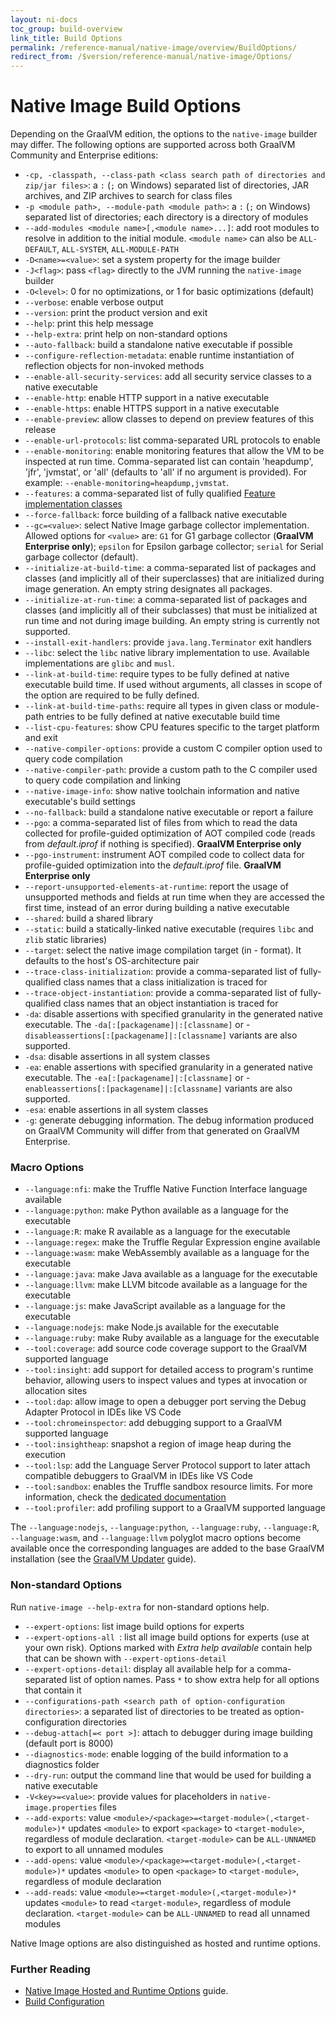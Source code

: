 ```yaml
---
layout: ni-docs
toc_group: build-overview
link_title: Build Options
permalink: /reference-manual/native-image/overview/BuildOptions/
redirect_from: /$version/reference-manual/native-image/Options/
---
```


#  Native Image Build Options

Depending on the GraalVM edition, the options to the `native-image` builder may differ.
The following options are supported across both GraalVM Community and Enterprise editions:

* `-cp, -classpath, --class-path <class search path of directories and zip/jar files>`: a `:` (`;` on Windows) separated list of directories, JAR archives, and ZIP archives to search for class files
* `-p <module path>, --module-path <module path>`: a `:` (`;` on Windows) separated list of directories; each directory is a directory of modules
* `--add-modules <module name>[,<module name>...]`: add root modules to resolve in addition to the initial module. `<module name>` can also be `ALL-DEFAULT`, `ALL-SYSTEM`, `ALL-MODULE-PATH`
* `-D<name>=<value>`: set a system property for the image builder
* `-J<flag>`: pass `<flag>` directly to the JVM running the `native-image` builder
* `-O<level>`: 0 for no optimizations, or 1 for basic optimizations (default)
* `--verbose`: enable verbose output
* `--version`: print the product version and exit
* `--help`: print this help message
* `--help-extra`: print help on non-standard options
* `--auto-fallback`: build a standalone native executable if possible
* `--configure-reflection-metadata`: enable runtime instantiation of reflection objects for non-invoked methods
* `--enable-all-security-services`: add all security service classes to a native executable
* `--enable-http`: enable HTTP support in a native executable
* `--enable-https`: enable HTTPS support in a native executable
* `--enable-preview`: allow classes to depend on preview features of this release
* `--enable-url-protocols`: list comma-separated URL protocols to enable
* `--enable-monitoring`: enable monitoring features that allow the VM to be inspected at run time. Comma-separated list can contain 'heapdump', 'jfr', 'jvmstat', or 'all' (defaults to 'all' if no argument is provided). For example: `--enable-monitoring=heapdump,jvmstat`.
* `--features`: a comma-separated list of fully qualified [Feature implementation classes](https://www.graalvm.org/sdk/javadoc/index.html?org/graalvm/nativeimage/hosted/Feature.html)
* `--force-fallback`: force building of a fallback native executable
* `--gc=<value>`: select Native Image garbage collector implementation. Allowed options for `<value>` are: `G1` for G1 garbage collector (**GraalVM Enterprise only**); `epsilon` for Epsilon garbage collector; `serial` for Serial garbage collector (default).
* `--initialize-at-build-time`: a comma-separated list of packages and classes (and implicitly all of their superclasses) that are initialized during image generation. An empty string designates all packages.
* `--initialize-at-run-time`: a comma-separated list of packages and classes (and implicitly all of their subclasses) that must be initialized at run time and not during image building. An empty string is currently not supported.
* `--install-exit-handlers`: provide `java.lang.Terminator` exit handlers
* `--libc`: select the `libc` native library implementation to use. Available implementations are `glibc` and `musl`.
* `--link-at-build-time`: require types to be fully defined at native executable build time. If used without arguments, all classes in scope of the option are required to be fully defined.
* `--link-at-build-time-paths`: require all types in given class or module-path entries to be fully defined at native executable build time
* `--list-cpu-features`: show CPU features specific to the target platform and exit
* `--native-compiler-options`: provide a custom C compiler option used to query code compilation
* `--native-compiler-path`: provide a custom path to the C compiler used to query code compilation and linking
* `--native-image-info`: show native toolchain information and native executable's build settings
* `--no-fallback`: build a standalone native executable or report a failure
* `--pgo`: a comma-separated list of files from which to read the data collected for profile-guided optimization of AOT compiled code (reads from  _default.iprof_ if nothing is specified). **GraalVM Enterprise only**
* `--pgo-instrument`: instrument AOT compiled code to collect data for profile-guided optimization into the _default.iprof_ file. **GraalVM Enterprise only**
* `--report-unsupported-elements-at-runtime`: report the usage of unsupported methods and fields at run time when they are accessed the first time, instead of an error during building a native executable
* `--shared`: build a shared library
* `--static`: build a statically-linked native executable (requires `libc` and `zlib` static libraries)
* `--target`: select the native image compilation target (in <OS>-<architecture> format). It defaults to the host's OS-architecture pair
* `--trace-class-initialization`: provide a comma-separated list of fully-qualified class names that a class initialization is traced for
* `--trace-object-instantiation`: provide a comma-separated list of fully-qualified class names that an object instantiation is traced for
* `-da`: disable assertions with specified granularity in the generated native executable. The  `-da[:[packagename]|:[classname]` or -`disableassertions[:[packagename]|:[classname]` variants are also supported.
* `-dsa`: disable assertions in all system classes
* `-ea`: enable assertions with specified granularity in a generated native executable. The  `-ea[:[packagename]|:[classname]` or -`enableassertions[:[packagename]|:[classname]` variants are also supported.
* `-esa`: enable assertions in all system classes
* `-g`: generate debugging information. The debug information produced on GraalVM Community will differ from that generated on GraalVM Enterprise.

### Macro Options
* `--language:nfi`: make the Truffle Native Function Interface language available
* `--language:python`: make Python available as a language for the executable
* `--language:R`: make R available as a language for the executable
* `--language:regex`: make the Truffle Regular Expression engine available
* `--language:wasm`: make WebAssembly available as a language for the executable
* `--language:java`: make Java available as a language for the executable
* `--language:llvm`: make LLVM bitcode available as a language for the executable
* `--language:js`: make JavaScript available as a language for the executable
* `--language:nodejs`: make Node.js available for the executable
* `--language:ruby`: make Ruby available as a language for the executable
* `--tool:coverage`: add source code coverage support to the GraalVM supported language
* `--tool:insight`: add support for detailed access to program's runtime behavior, allowing users to inspect values and types at invocation or allocation sites
* `--tool:dap`: allow image to open a debugger port serving the Debug Adapter Protocol in IDEs like VS Code
* `--tool:chromeinspector`: add debugging support to a GraalVM supported language
* `--tool:insightheap`: snapshot a region of image heap during the execution
* `--tool:lsp`: add the Language Server Protocol support to later attach compatible debuggers to GraalVM in IDEs like VS Code
* `--tool:sandbox`: enables the Truffle sandbox resource limits. For more information, check the [dedicated documentation](../embedding/sandbox-options.md)
* `--tool:profiler`: add profiling support to a GraalVM supported language

The `--language:nodejs`, `--language:python`, `--language:ruby`, `--language:R`, `--language:wasm`, and `--language:llvm` polyglot macro options become available once the corresponding languages are added to the base GraalVM installation (see the [GraalVM Updater](../graalvm-updater.md) guide).

### Non-standard Options

Run `native-image --help-extra` for non-standard options help.

* `--expert-options`: list image build options for experts
* `--expert-options-all `: list all image build options for experts (use at your own risk). Options marked with _Extra help available_ contain help that can be shown with `--expert-options-detail`
* `--expert-options-detail`: display all available help for a comma-separated list of option names. Pass `*` to show extra help for all options that contain it
* `--configurations-path <search path of option-configuration directories>`: a separated list of directories to be treated as option-configuration directories
* `--debug-attach[=< port >]`: attach to debugger during image building (default port is 8000)
* `--diagnostics-mode`: enable logging of the build information to a diagnostics folder
* `--dry-run`: output the command line that would be used for building a native executable
* `-V<key>=<value>`:  provide values for placeholders in `native-image.properties` files
* `--add-exports`: value `<module>/<package>=<target-module>(,<target-module>)*` updates `<module>` to export `<package>` to `<target-module>`, regardless of module declaration. `<target-module>` can be `ALL-UNNAMED` to export to all unnamed modules
* `--add-opens`: value `<module>/<package>=<target-module>(,<target-module>)*` updates `<module>` to open `<package>` to `<target-module>`, regardless of module declaration
* `--add-reads`: value `<module>=<target-module>(,<target-module>)*` updates `<module>` to read `<target-module>`, regardless of module declaration. `<target-module>` can be `ALL-UNNAMED` to read all unnamed modules

Native Image options are also distinguished as hosted and runtime options.

### Further Reading

* [Native Image Hosted and Runtime Options](HostedvsRuntimeOptions.md) guide.
* [Build Configuration](BuildConfiguration.md#order-of-arguments-evaluation)